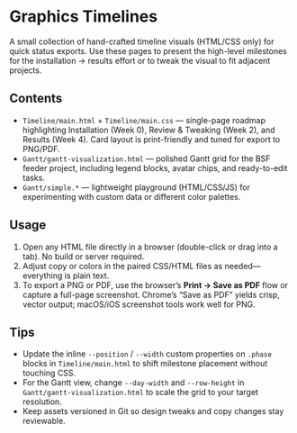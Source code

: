 # Graphics Timelines

A small collection of hand-crafted timeline visuals (HTML/CSS only) for quick status exports. Use these pages to present the high-level milestones for the installation → results effort or to tweak the visual to fit adjacent projects.

## Contents
- `Timeline/main.html` + `Timeline/main.css` — single-page roadmap highlighting Installation (Week 0), Review & Tweaking (Week 2), and Results (Week 4). Card layout is print-friendly and tuned for export to PNG/PDF.
- `Gantt/gantt-visualization.html` — polished Gantt grid for the BSF feeder project, including legend blocks, avatar chips, and ready-to-edit tasks.
- `Gantt/simple.*` — lightweight playground (HTML/CSS/JS) for experimenting with custom data or different color palettes.

## Usage
1. Open any HTML file directly in a browser (double-click or drag into a tab). No build or server required.
2. Adjust copy or colors in the paired CSS/HTML files as needed—everything is plain text.
3. To export a PNG or PDF, use the browser’s **Print → Save as PDF** flow or capture a full-page screenshot. Chrome’s “Save as PDF” yields crisp, vector output; macOS/iOS screenshot tools work well for PNG.

## Tips
- Update the inline `--position` / `--width` custom properties on `.phase` blocks in `Timeline/main.html` to shift milestone placement without touching CSS.
- For the Gantt view, change `--day-width` and `--row-height` in `Gantt/gantt-visualization.html` to scale the grid to your target resolution.
- Keep assets versioned in Git so design tweaks and copy changes stay reviewable.
